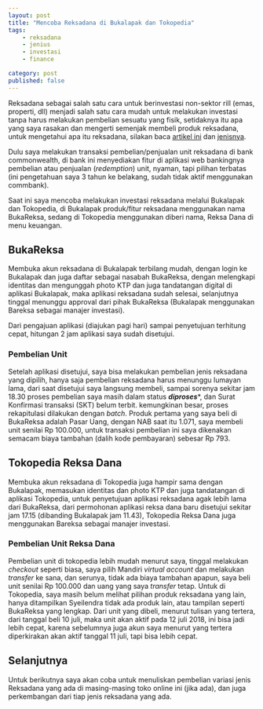 ```yaml
---
layout: post
title: "Mencoba Reksadana di Bukalapak dan Tokopedia"
tags: 
    - reksadana
    - jenius
    - investasi
    - finance

category: post
published: false
---
```


Reksadana sebagai salah satu cara untuk berinvestasi non-sektor rill (emas, properti, dll) menjadi salah satu cara mudah untuk melakukan investasi tanpa harus melakukan pembelian sesuatu yang fisik, setidaknya itu apa yang saya rasakan dan mengerti semenjak membeli produk reksadana, untuk mengetahui apa itu reksadana, silakan baca [artikel ini](https://www.moneysmart.id/untuk-pemula-begini-lah-cara-kerja-investasi-reksa-dana-dan-simulasinya-secara-sederhana/) dan [jenisnya](http://www.aberdeen-asset.com/tengoldenrulesid/article/jenis-jenis-reksadana.html).

Dulu saya melakukan transaksi pembelian/penjualan unit reksadana di bank commonwealth, di bank ini menyediakan fitur di aplikasi web bankingnya pembelian atau penjualan (*redemption*) unit, nyaman, tapi pilihan terbatas (ini pengetahuan saya 3 tahun ke belakang, sudah tidak aktif menggunakan commbank).
<!--more-->
Saat ini saya mencoba melakukan investasi reksadana melalui Bukalapak dan Tokopedia, di Bukalapak produk/fitur reksadana menggunakan nama BukaReksa, sedang di Tokopedia menggunakan diberi nama, Reksa Dana di menu keuangan.

## BukaReksa
Membuka akun reksadana di Bukalapak terbilang mudah, dengan login ke Bukalapak dan juga daftar sebagai nasabah BukaReksa, dengan melengkapi identitas dan mengunggah photo KTP dan juga tandatangan digital di aplikasi Bukalapak, maka aplikasi reksadana sudah selesai, selanjutnya tinggal menunggu approval dari pihak BukaReksa (Bukalapak menggunakan Bareksa sebagai manajer investasi).

Dari pengajuan aplikasi (diajukan pagi hari) sampai penyetujuan terhitung cepat, hitungan 2 jam aplikasi saya sudah disetujui.

### Pembelian Unit
Setelah aplikasi disetujui, saya bisa melakukan pembelian jenis reksadana yang dipilih, hanya saja pembelian reksadana harus menunggu lumayan lama, dari saat disetujui saya langsung membeli, sampai sorenya sekitar jam 18.30 proses pembelian saya masih dalam status **_diproses_***, dan Surat Konfirmasi transaksi (SKT) belum terbit. kemungkinan besar, proses rekapitulasi dilakukan dengan *batch*.
Produk pertama yang saya beli di BukaReksa adalah Pasar Uang, dengan NAB saat itu 1.071, saya membeli unit senilai Rp 100.000, untuk transaksi pembelian ini saya dikenakan semacam biaya tambahan (dalih kode pembayaran) sebesar Rp 793.


## Tokopedia Reksa Dana
Membuka akun reksadana di Tokopedia juga hampir sama dengan Bukalapak, memasukan identitas dan photo KTP dan juga tandatangan di aplikasi Tokopedia, untuk penyetujuan aplikasi reksadana agak lebih lama dari BukaReksa, dari permohonan aplikasi reksa dana baru disetujui sekitar jam 17.15 (dibanding Bukalapak jam 11.43), Tokopedia Reksa Dana juga menggunakan Bareksa sebagai manajer investasi.

### Pembelian Unit Reksa Dana
Pembelian unit di tokopedia lebih mudah menurut saya, tinggal melakukan *checkout* seperti biasa, saya pilih Mandiri *virtual account* dan melakukan *transfer* ke sana, dan serunya, tidak ada biaya tambahan apapun, saya beli unit senilai Rp 100.000 dan uang yang saya *transfer* tetap.
Untuk di Tokopedia, saya masih belum melihat pilihan produk reksadana yang lain, hanya ditampilkan Syeilendra tidak ada produk lain, atau tampilan seperti BukaReksa yang lengkap. 
Dari unit yang dibeli, menurut tulisan yang tertera, dari tanggal beli 10 juli, maka unit akan aktif pada 12 juli 2018, ini bisa jadi lebih cepat, karena sebelumnya juga akun saya menurut yang tertera diperkirakan akan aktif tanggal 11 juli, tapi bisa lebih cepat.


## Selanjutnya
Untuk berikutnya saya akan coba untuk menuliskan pembelian variasi jenis Reksadana yang ada di masing-masing toko online ini (jika ada), dan juga perkembangan dari tiap jenis reksadana yang ada.
